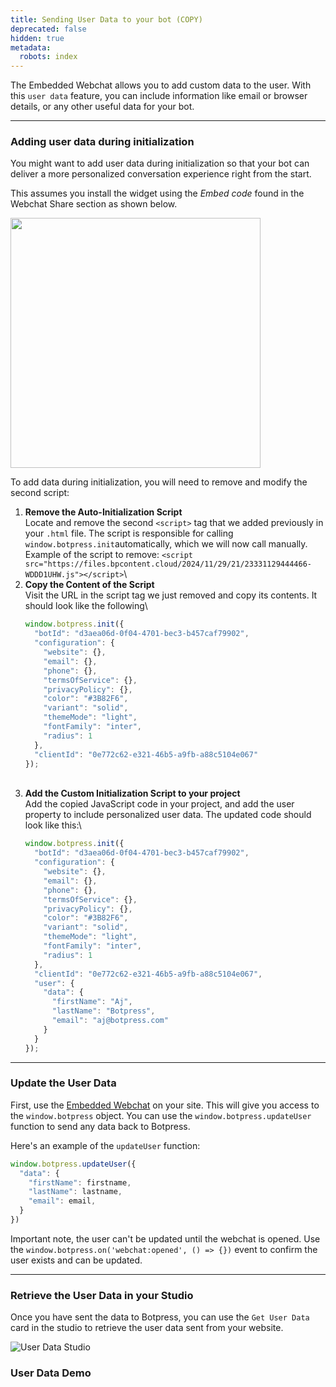 ```yaml
---
title: Sending User Data to your bot (COPY)
deprecated: false
hidden: true
metadata:
  robots: index
---
```

The Embedded Webchat allows you to add custom data to the user. With this `user data` feature, you can include information like email or browser details, or any other useful data for your bot.

***

### Adding user data during initialization

You might want to add user data during initialization so that your bot can deliver a more personalized conversation experience right from the start. 

This assumes you install the widget using the *Embed code* found in the Webchat Share section as shown below.

<Image align="center" width="400px" src="https://files.readme.io/9c32280b4d18ba913d93ad0487908eb5f307abda353faec4a4b715575561e1d5-image.png" />

To add data during initialization, you will need to remove and modify the second script:

1. **Remove the Auto-Initialization Script**\
   Locate and remove the second `<script>` tag that we added previously in your `.html` file. The script is responsible for calling `window.botpress.init`automatically, which we will now call manually.\
   Example of the script to remove: `<script src="https://files.bpcontent.cloud/2024/11/29/21/23331129444466-WDDD1UHW.js"></script>`\ <br />
2. **Copy the Content of the Script**\
   Visit the URL in the script tag we just removed and copy its contents. It should look like the following\ <br />
   ```javascript
   window.botpress.init({
     "botId": "d3aea06d-0f04-4701-bec3-b457caf79902",
     "configuration": {
       "website": {},
       "email": {},
       "phone": {},
       "termsOfService": {},
       "privacyPolicy": {},
       "color": "#3B82F6",
       "variant": "solid",
       "themeMode": "light",
       "fontFamily": "inter",
       "radius": 1
     },
     "clientId": "0e772c62-e321-46b5-a9fb-a88c5104e067"
   });
   ```
   <br />
3. **Add the Custom Initialization Script to your project**\
   Add the copied JavaScript code in your project, and add the user property to include personalized user data. The updated code should look like this:\ <br />
   ```javascript
   window.botpress.init({
     "botId": "d3aea06d-0f04-4701-bec3-b457caf79902",
     "configuration": {
       "website": {},
       "email": {},
       "phone": {},
       "termsOfService": {},
       "privacyPolicy": {},
       "color": "#3B82F6",
       "variant": "solid",
       "themeMode": "light",
       "fontFamily": "inter",
       "radius": 1
     },
     "clientId": "0e772c62-e321-46b5-a9fb-a88c5104e067",
     "user": {
       "data": {
         "firstName": "Aj",
         "lastName": "Botpress",
         "email": "aj@botpress.com"
       }
     }
   });
   ```

***

### Update the User Data

First, use the [Embedded Webchat](/docs/embedded-webchat) on your site. This will give you access to the `window.botpress` object. You can use the `window.botpress.updateUser` function to send any data back to Botpress.

Here's an example of the `updateUser` function:

```javascript
window.botpress.updateUser({
  "data": {
    "firstName": firstname,
    "lastName": lastname,
    "email": email,
  }
})
```

Important note, the user can't be updated until the webchat is opened. Use the `window.botpress.on('webchat:opened', () => {})` event to confirm the user exists and can be updated.

***

### Retrieve the User Data in your Studio

Once you have sent the data to Botpress, you can use the `Get User Data` card in the studio to retrieve the user data sent from your website.

![User Data Studio](https://files.readme.io/d0f3cadea0c2191665b89c6f51d7ea9e268cc7ac62ea4fcdfba5242e60b99ea4-image.png)

### User Data Demo

<Embed url="https://stackblitz.com/github/botpress/documentation-examples/tree/master/examples/webchat-embed-user-data?embed=1&hideNavigation=1&view=both&file=index.html&ajs_aid=%24device%3A190bbf803c1598-009fa1707e1dbe8-42272e3d-384000-190bbf803c1598" title="iframe" provider="stackblitz.com" href="https://stackblitz.com/github/botpress/documentation-examples/tree/master/examples/webchat-embed-user-data?embed=1&hideNavigation=1&view=both&file=index.html&ajs_aid=%24device%3A190bbf803c1598-009fa1707e1dbe8-42272e3d-384000-190bbf803c1598" typeOfEmbed="iframe" height="500px" width="100%" iframe="true" />